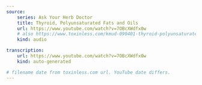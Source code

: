 ```yaml
---
source:
    series: Ask Your Herb Doctor
    title: Thyroid, Polyunsaturated Fats and Oils
    url: https://www.youtube.com/watch?v=7OBcXWdfx0w
    # also https://www.toxinless.com/kmud-090401-thyroid-polyunsaturated-fats-and-oils.mp3
    kind: audio

transcription:
    url: https://www.youtube.com/watch?v=7OBcXWdfx0w
    kind: auto-generated

# filename date from toxinless.com url. YouTube date differs.
---
```

